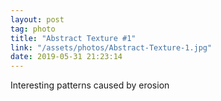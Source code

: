 ```yaml
---
layout: post
tag: photo
title: "Abstract Texture #1"
link: "/assets/photos/Abstract-Texture-1.jpg"
date: 2019-05-31 21:23:14
---
```

Interesting patterns caused by erosion